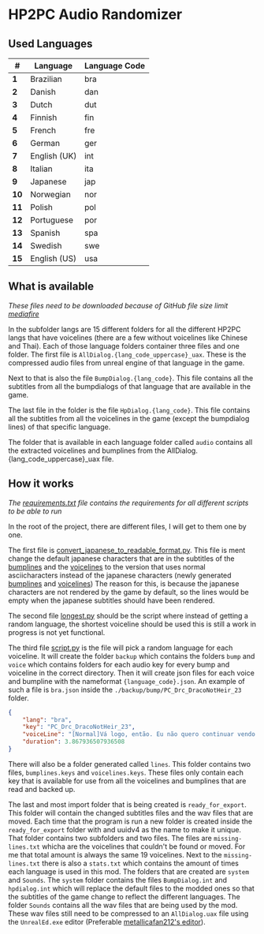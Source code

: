 # HP2PC Audio Randomizer

## Used Languages

| # | Language | Language Code |
| --- | --- | --- |
| **1** | Brazilian | bra |
| **2** | Danish | dan |
| **3** | Dutch | dut |
| **4** | Finnish | fin |
| **5** | French | fre |
| **6** | German | ger |
| **7** | English (UK) | int |
| **8** | Italian | ita |
| **9** | Japanese | jap |
| **10** | Norwegian | nor |
| **11** | Polish | pol |
| **12** | Portuguese | por |
| **13** | Spanish | spa |
| **14** | Swedish | swe |
| **15** | English (US) | usa |

## What is available

*These files need to be downloaded because of GitHub file size limit [mediafire](https://www.mediafire.com/folder/0cjvvtn59eo32/hp2randomaudiomod)*

In the subfolder langs are 15 different folders for all the different HP2PC langs that have voicelines (there are a few without voicelines like Chinese and Thai). Each of those language folders container three files and one folder. The first file is `AllDialog.{lang_code_uppercase}_uax`. These is the compressed audio files from unreal engine of that language in the game. 

Next to that is also the file `BumpDialog.{lang_code}`. This file contains all the subtitles from all the bumpdialogs of that language that are available in the game.

The last file in the folder is the file `HpDialog.{lang_code}`. This file contains all the subtitles from all the voicelines in the game (except the bumpdialog lines) of that specific language.

The folder that is available in each language folder called `audio` contains all the extracted voicelines and bumplines from the AllDialog.{lang_code_uppercase}_uax file.

## How it works

*The [requirements.txt](./requirements.txt) file contains the requirements for all different scripts to be able to run*

In the root of the project, there are different files, I will get to them one by one.

The first file is [convert_japanese_to_readable_format.py](./convert_japanese_to_readable_format.py). This file is ment change the default japanese characters that are in the subtitles of the [bumplines](./langs/jap/BumpDialog.jap.backup) and the [voicelines](./langs/jap/HpDialog.jap.backup) to the version that uses normal asciicharacters instead of the japanese characters (newly generated [bumplines](./langs/jap/BumpDialog.jap) and [voicelines](./langs/jap/HpDialog.jap))
The reason for this, is because the japanese characters are not rendered by the game by default, so the lines would be empty when the japanese subtitles should have been rendered.

The second file [longest.py](./longest.py) should be the script where instead of getting a random language, the shortest voiceline should be used this is still a work in progress is not yet functional.

The third file [script.py](./script.py) is the file will pick a random language for each voiceline. It will create the folder `backup` which contains the folders `bump` and `voice` which contains folders for each audio key for every bump and voiceline in the correct directory. Then it will create json files for each voice and bumpline with the nameformat `{language_code}.json`. An example of such a file is `bra.json` inside the `./backup/bump/PC_Drc_DracoNotHeir_23` folder.
```json
{
	"lang": "bra",
	"key": "PC_Drc_DracoNotHeir_23",
	"voiceLine": "[Normal]Vá logo, então. Eu não quero continuar vendo essa expressão de dor na sua cara. ",
	"duration": 3.867936507936508
}
```
There will also be a folder generated called `lines`. This folder contains two files, `bumplines.keys` and `voicelines.keys`. These files only contain each key that is available for use from all the voicelines and bumplines that are read and backed up.

The last and most import folder that is being created is `ready_for_export`. This folder will contain the changed subtitles files and the wav files that are moved. Each time that the program is run a new folder is created inside the `ready_for_export` folder with and uuidv4 as the name to make it unique. That folder contains two subfolders and two files. The files are `missing-lines.txt` whicha are the voicelines that couldn't be found or moved. For me that total amount is always the same 19 voicelines. 
Next to the `missing-lines.txt` there is also a `stats.txt` which contains the amount of times each language is used in this mod.
The folders that are created are `system` and `Sounds`. The `system` folder contains the files `BumpDialog.int` and `hpdialog.int` which will replace the default files to the modded ones so that the subtitles of the game change to reflect the different languages.
The folder `Sounds` contains all the wav files that are being used by the mod. These wav files still need to be compressed to an `AllDialog.uax` file using the `UnrealEd.exe` editor (Preferable [metallicafan212's editor](https://github.com/metallicafan212)).